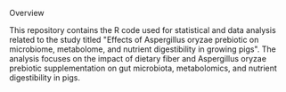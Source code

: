 Overview

This repository contains the R code used for statistical and data analysis related to the study titled "Effects of Aspergillus oryzae prebiotic on microbiome, metabolome, and nutrient digestibility in growing pigs". The analysis focuses on the impact of dietary fiber and Aspergillus oryzae prebiotic supplementation on gut microbiota, metabolomics, and nutrient digestibility in pigs.


